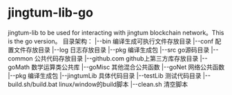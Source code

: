 # jingtum-lib-go
jingtum-lib to be used for interacting with jingtum blockchain network。This is the go version。
目录架构：
    |--bin   编译生成可执行文件存放目录
    |--conf  配置文件存放目录
    |--log   日志存放目录
    |--pkg   编译生成包
    |--src   go源码目录
       |--common     公共代码存放目录
            |--github.com   github上第三方库存放目录
            |--goMath       数学运算类公共库
            |--goMisc       其他混合公共函数
            |--goNet        网络公共函数
            |--pkg          编译生成包
       |--jingtumLib 具体代码目录
       |--testLib    测试代码目录
    |--build.sh/build.bat linux/window的build脚本
    |--clean.sh           清空脚本
